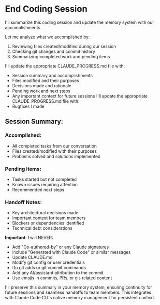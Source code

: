 # End Coding Session

I'll summarize this coding session and update the memory system with our accomplishments.

Let me analyze what we accomplished by:
1. Reviewing files created/modified during our session
2. Checking git changes and commit history
3. Summarizing completed work and pending items

I'll update the appropriate CLAUDE_PROGRESS.md file with:
- Session summary and accomplishments
- Files modified and their purposes
- Decisions made and rationale
- Pending work and next steps
- Any important context for future sessions
I'll update the appropriate CLAUDE_PROGRESS.md file with:
- Bugfixes I made

## Session Summary:

### Accomplished:
- All completed tasks from our conversation
- Files created/modified with their purposes
- Problems solved and solutions implemented

### Pending Items:
- Tasks started but not completed
- Known issues requiring attention
- Recommended next steps

### Handoff Notes:
- Key architectural decisions made
- Important context for team members
- Blockers or dependencies identified
- Technical debt considerations

**Important**: I will NEVER:
- Add "Co-authored-by" or any Claude signatures
- Include "Generated with Claude Code" or similar messages
- Update CLAUDE.md
- Modify git config or user credentials
- Do git adds or git commit commands
- Add any AI/assistant attribution to the commit
- Use emojis in commits, PRs, or git-related content

I'll preserve this summary in your memory system, ensuring continuity for future sessions and seamless handoffs to team members. This integrates with Claude Code CLI's native memory management for persistent context.